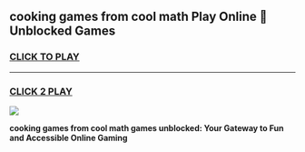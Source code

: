 
## cooking games from cool math Play Online 👋 Unblocked Games
<h3>
<a href="https://news.freeplayer.one?title=cooking_games_from_cool_math&ref=17CMG">CLICK TO PLAY</a></h3>
<hr>

<h3>
<a href="https://news.freeplayer.one?title=cooking_games_from_cool_math&ref=17CMG">CLICK 2 PLAY</a>
  
</h3>

<a href="https://news.freeplayer.one?title=cooking_games_from_cool_math&ref=17CMG/"><img src="https://clearcache.store/games.png"></a>


**cooking games from cool math games unblocked: Your Gateway to Fun and Accessible Online Gaming**
